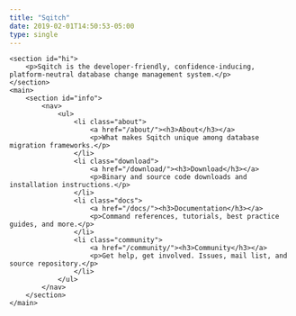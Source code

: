 ```yaml
---
title: "Sqitch"
date: 2019-02-01T14:50:53-05:00
type: single
---
```


    <section id="hi">
		<p>Sqitch is the developer-friendly, confidence-inducing, platform-neutral database change management system.</p>
	</section>
	<main>
		<section id="info">
			<nav>
				<ul>
					<li class="about">
						<a href="/about/"><h3>About</h3></a>
						<p>What makes Sqitch unique among database migration frameworks.</p>
					</li>
					<li class="download">
						<a href="/download/"><h3>Download</h3></a>
						<p>Binary and source code downloads and installation instructions.</p>
					</li>
					<li class="docs">
						<a href="/docs/"><h3>Documentation</h3></a>
						<p>Command references, tutorials, best practice guides, and more.</p>
					</li>
					<li class="community">
						<a href="/community/"><h3>Community</h3></a>
						<p>Get help, get involved. Issues, mail list, and source repository.</p>
					</li>
				</ul>
			</nav>
		</section>
	</main>